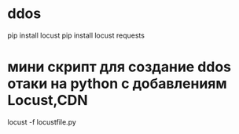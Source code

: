 # ddos
pip install locust
pip install locust requests
# мини скрипт для создание ddos отаки на python с добавлениям Locust,CDN
locust -f locustfile.py
